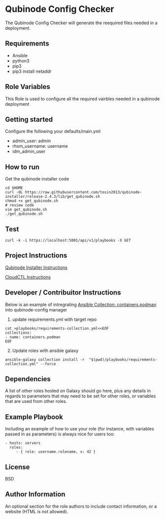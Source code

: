 Qubinode Config Checker 
=========

The Qubinode Config Checker will generate the reequired files needed in a deployment. 

Requirements
------------
* Ansible 
* python3 
* pip3
* pip3 install netaddr

Role Variables
--------------

This Role is used to configure all the required vairbles needed in a qubinode deployment


Getting started 
------------
Configure the following your defaults/main.yml
* admin_user: admin
* rhsm_username: username
* idm_admin_user

How to run
------------
Get the qubinode installer code
```shell=
cd $HOME
curl -OL https://raw.githubusercontent.com/tosin2013/qubinode-installer/release-2.4.3/lib/get_qubinode.sh
chmod +x get_qubinode.sh
# review code 
vim get_qubinode.sh
./get_qubinode.sh
```
Test
----
```
curl -k -i https://localhost:5001/api/v1/playbooks -X GET
```

Project Instructions 
----

[Qubinode Installer Instructions](https://github.com/tosin2013/qubinode-config-manager/wiki/Qubinode-Installer-Instructions) 

[CloudCTL Instructions](https://github.com/tosin2013/qubinode-config-manager/wiki/CloudCTL-Instructions)


Developer / Contribuitor Instructions
------------------------------------- 
Below is an example of intregrating [Ansible Collection: containers.podman](https://github.com/containers/ansible-podman-collections) into qubinode-config manager
1. update requirements.yml with target repo 
```
cat >playbooks/requirements-collection.yml<<EOF
collections:
- name: containers.podman
EOF
```

2. Update roles with ansible galaxy
```
ansible-galaxy collection install -r  "$(pwd)/playbooks/requirements-collection.yml" --force
```

Dependencies
------------

A list of other roles hosted on Galaxy should go here, plus any details in regards to parameters that may need to be set for other roles, or variables that are used from other roles.

Example Playbook
----------------

Including an example of how to use your role (for instance, with variables passed in as parameters) is always nice for users too:

    - hosts: servers
      roles:
         - { role: username.rolename, x: 42 }

License
-------

BSD

Author Information
------------------

An optional section for the role authors to include contact information, or a website (HTML is not allowed).
